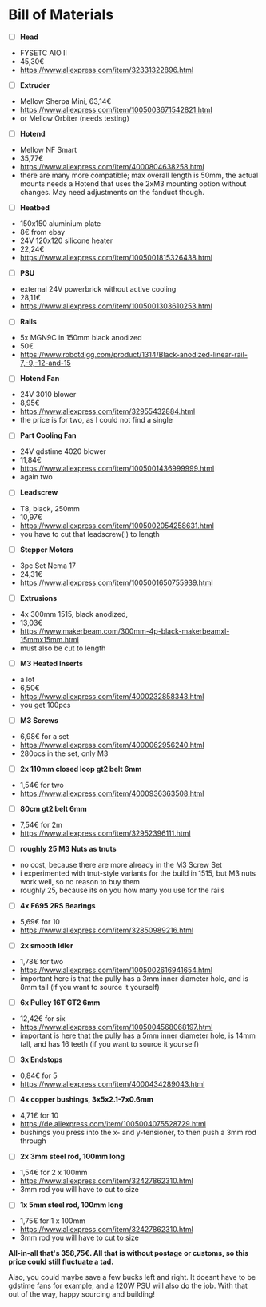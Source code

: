 # Bill of Materials

- [ ]  **Head**
  - FYSETC AIO II
  - 45,30€
  - https://www.aliexpress.com/item/32331322896.html

- [ ]  **Extruder**
  - Mellow Sherpa Mini, 63,14€
  - https://www.aliexpress.com/item/1005003671542821.html
  - or Mellow Orbiter (needs testing)

- [ ]  **Hotend**
  - Mellow NF Smart
  - 35,77€
  - https://www.aliexpress.com/item/4000804638258.html
  - there are many more compatible; max overall length is 50mm, the actual mounts needs a Hotend that uses the 2xM3 mounting option without changes. May need adjustments on the fanduct though.

- [ ]  **Heatbed**
  - 150x150 aluminium plate
  - 8€ from ebay
  - 24V 120x120 silicone heater
  - 22,24€ 
  - https://www.aliexpress.com/item/1005001815326438.html

- [ ]  **PSU**
  - external 24V powerbrick without active cooling
  - 28,11€
  - https://www.aliexpress.com/item/1005001303610253.html

- [ ]  **Rails**
  - 5x MGN9C in 150mm black anodized
  - 50€
  - https://www.robotdigg.com/product/1314/Black-anodized-linear-rail-7,-9,-12-and-15

- [ ]  **Hotend Fan**
  - 24V 3010 blower
  - 8,95€
  - https://www.aliexpress.com/item/32955432884.html
  - the price is for two, as I could not find a single

- [ ]  **Part Cooling Fan**
  - 24V gdstime 4020 blower
  - 11,84€
  - https://www.aliexpress.com/item/1005001436999999.html
  - again two

- [ ]  **Leadscrew**
  - T8, black, 250mm
  - 10,97€
  - https://www.aliexpress.com/item/1005002054258631.html
  - you have to cut that leadscrew(!) to length

- [ ]  **Stepper Motors**
  - 3pc Set Nema 17
  - 24,31€
  - https://www.aliexpress.com/item/1005001650755939.html

- [ ]  **Extrusions**
  - 4x 300mm 1515, black anodized,
  - 13,03€
  - https://www.makerbeam.com/300mm-4p-black-makerbeamxl-15mmx15mm.html
  - must also be cut to length

- [ ]  **M3 Heated Inserts**
  - a lot
  - 6,50€
  - https://www.aliexpress.com/item/4000232858343.html
  - you get 100pcs

- [ ]  **M3 Screws** 
  - 6,98€ for a set
  - https://www.aliexpress.com/item/4000062956240.html
  - 280pcs in the set, only M3

- [ ]  **2x 110mm closed loop gt2 belt 6mm** 
  - 1,54€ for two
  - https://www.aliexpress.com/item/4000936363508.html

- [ ]  **80cm gt2 belt 6mm** 
  - 7,54€ for 2m
  - https://www.aliexpress.com/item/32952396111.html

- [ ]  **roughly 25 M3 Nuts as tnuts** 
  - no cost, because there are more already in the M3 Screw Set
  - i experimented with tnut-style variants for the build in 1515, but M3 nuts work well, so no reason to buy them
  - roughly 25, because its on you how many you use for the rails

- [ ]  **4x F695 2RS Bearings** 
  - 5,69€ for 10
  - https://www.aliexpress.com/item/32850989216.html

- [ ]  **2x smooth Idler** 
  - 1,78€ for two
  - https://www.aliexpress.com/item/1005002616941654.html
  - important here is that the pully has a 3mm inner diameter hole, and is 8mm tall (if you want to source it yourself)

- [ ]  **6x Pulley 16T GT2 6mm** 
  - 12,42€ for six
  - https://www.aliexpress.com/item/1005004568068197.html
  - important is here that the pully has a 5mm inner diameter hole, is 14mm tall, and has 16 teeth (if you want to source it yourself)

- [ ]  **3x Endstops** 
  - 0,84€ for 5
  - https://www.aliexpress.com/item/4000434289043.html

- [ ]  **4x copper bushings, 3x5x2.1-7x0.6mm** 
  - 4,71€ for 10
  - https://de.aliexpress.com/item/1005004075528729.html
  - bushings you press into the x- and y-tensioner, to then push a 3mm rod through

- [ ]  **2x 3mm steel rod, 100mm long** 
  - 1,54€ for 2 x 100mm
  - https://www.aliexpress.com/item/32427862310.html
  - 3mm rod you will have to cut to size

- [ ]  **1x 5mm steel rod, 100mm long** 
  - 1,75€ for 1 x 100mm
  - https://www.aliexpress.com/item/32427862310.html
  - 3mm rod you will have to cut to size


**All-in-all that's 358,75€. All that is without postage or customs, so this
price could still fluctuate a tad.**

Also, you could maybe save a few bucks left and right. It doesnt have to be
gdstime fans for example, and a 120W PSU will also do the job.  With that out
of the way, happy sourcing and building!
